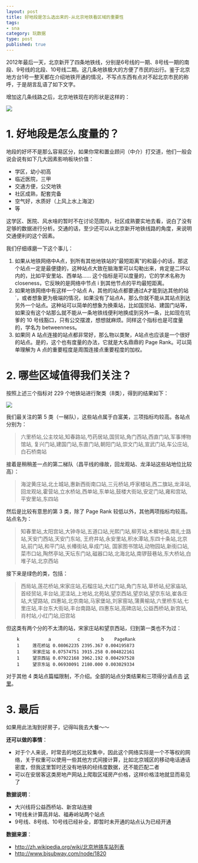 ```yaml
---
layout: post
title: 好地段是怎么选出来的-从北京地铁看区域的重要性
tags: 
- sna
category: 玩数据
type: post
published: true
---
```


2012年最后一天，北京新开了四条地铁线，分别是6号线的一期、8号线一期的南段、9号线的北段、10号线二期。这几条地铁极大的方便了市民的出行。鉴于北京地方台1号一整天都在介绍地铁开通的情况，不写点东西有点对不起北京市民的称呼，于是胡言乱语了如下文字。

增加这几条线路之后，北京地铁现在的形状是这样的：

![](http://upload.wikimedia.org/wikipedia/commons/f/ff/Beijing-Subway.png)


# 1. 好地段是怎么度量的？

地段的好坏不是那么容易区分，如果你常和置业顾问（中介）打交道，他们一般会说会说有如下几大因素影响板块价值：

- 学区，幼小初高
- 临近医院，三甲
- 交通方便，公交地铁
- 社区成熟，配套完备
- 空气好，水质好（上风上水上海淀）
- 等

<!-- more -->

这学区、医院、风水啥的暂时不在讨论范围内，社区成熟要实地去看，说白了没有足够的数据进行分析。交通的话，至少还可以从北京新开地铁线路的角度，来说明交通便利的这个因素。

我们仔细琢磨一下这个事儿：

1. 如果从地铁网络中A点，到所有其他地铁站的“最短距离”的和最小的话，那这个站点一定是最便捷的，这种站点大致在脑海里可以勾勒出来，肯定是二环以内的，比如平安里站、西单站…… 这个指标是可以度量的，它的学术名称为 closeness，它反映的是网络中节点 i 到其他节点的平均最短距离。
2. 如果地铁网络中有这样一个站点 A，其他的站点都要通过A才能到达其他的站`，或者想象更为极端的情况，如果没有了站点A，那么你就不能从其站点到达另外一个站点。这种站可以简单的想象为换乘站，比如国贸站、建国门站等，如果没有这个站那么就不能从一条地铁线便利地换成到另外一条，比如现在坑爹的 10 号线豁口，只有公交摆渡，想想就麻烦。同样这个指标也是可度量的，学名为 betweenness。
3. 如果同 A 站点连接的站点都非常好，那么物以类聚，A站点也应该是一个很好的站点。是的，这个也有度量的办法，它就是大名鼎鼎的 Page Rank。可以简单理解为 A 点的重要程度是周围连接点重要程度的加权。

# 2. 哪些区域值得我们关注？

按照上述三个指标对 229 个地铁站进行聚类（8类），得到的结果如下：

<img src="https://pic-1300049111.cos.ap-beijing.myqcloud.com/img/20201225154523.png"/>

我们最关注的第 5 类（一梯队），这些站点属于白富美，三项指标均较高。各站点分别为：

> 六里桥站,公主坟站,知春路站,芍药居站,国贸站,角门西站,西直门站,军事博物馆站,
> 复兴门站,建国门站,东直门站,朝阳门站,崇文门站,宣武门站,车公庄站,白石桥南站

接着是稍稍差一点的第二梯队（昌平线的缘故，回龙观站、龙泽站这些站地位比较高）：

> 海淀黄庄站,北土城站,惠新西街南口站,三元桥站,呼家楼站,西二旗站,龙泽站,
> 回龙观站,霍营站,立水桥站,西单站,东单站,鼓楼大街站,安定门站,雍和宫站,平安里站,东四站

然后是比较有意思的第 3 类，除了 Page Rank 较低以外，其他两项指标均较高。站点名为：

> 知春里站,太阳宫站,大钟寺站,五道口站,光熙门站,柳芳站,木樨地站,南礼士路站,天安门西站,天安门东站,
> 王府井站,永安里站,积水潭站,东四十条站,北京站,前门站,和平门站,长椿街站,阜成门站,
> 国家图书馆站,动物园站,新街口站,菜市口站,陶然亭站,天坛东门站,磁器口站,北海北站,南锣鼓巷站,东大桥站,白堆子站,北京西站

接下来是绿色的类，包括：

> 西局站,莲花桥站,宋家庄站,石榴庄站,大红门站,角门东站,草桥站,纪家庙站,
> 首经贸站,丰台站,泥洼站,上地站,北苑站,望京西站,望京站,望京东站,崔各庄站,大望路站,
> 四惠站,北京南站,马家堡站,刘家窑站,蒲黄榆站,六里桥东站,七里庄站,丰台东大街站,丰台南路站,
> 四惠东站,高碑店站,公益西桥站,新宫站,肖村站,小红门站,旧宫站

但这类有两个分的不太清的站，宋家庄站和望京西站，归到第一类也不为过：

```
    k           a          c        b    PageRank
    1     莲花桥站 0.08062235 2395.367 0.004195873
    1     宋家庄站 0.07574751 3915.258 0.004822161
    1     望京西站 0.07922168 3962.192 0.004297528
    1     望京东站 0.06930091 2180.000 0.003029334
```

对于其他 4 类站点篇幅限制，不介绍。全部的站点分类结果和三项得分请点击 [这里](https://github.com/sunbjt/sunbjt.github.com/blob/master/upload/csv/subway.csv)。

# 3. 最后

如果用此法淘到好房子，记得叫我去大餐～～

**还可以做的事情**：

- 对于个人来说，时常去的地区比较集中，因此这个网络实际是一个不等权的网络，关于权重可以使用一些其他方式间接计算，比如北京城区的移动电话通话密度，但我这里暂时还没有地铁的经纬度数据，还不能匹配二者
- 可以在安居客这类房地产网站上爬取区域房产价格，这样价格洼地就显而易见了

**数据说明**：

- 大兴线将公益西桥站、新宫站连接
- 1号线未计算高井站、福寿岭站两个站点
- 9号线、8号线、10号线已经补全，即暂时未开通的站点认为已经开通

**数据来源**：

- http://zh.wikipedia.org/wiki/北京地铁车站列表
- http://www.bjsubway.com/node/1820